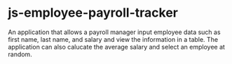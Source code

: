 # js-employee-payroll-tracker

An application that allows a payroll manager input employee data such as first name, last name, and salary and view the information in a table. The application can also calucate the average salary and select an employee at random.
